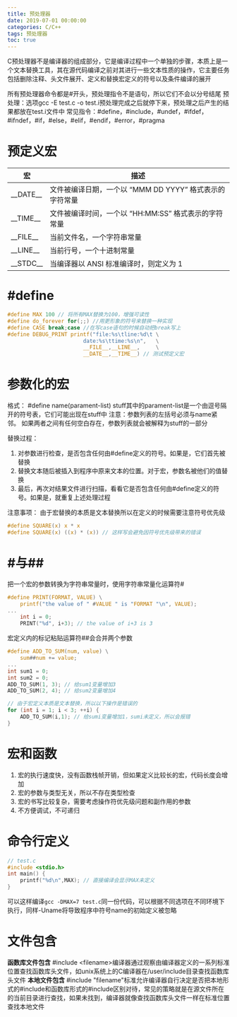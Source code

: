```yaml
---
title: 预处理器
date: 2019-07-01 00:00:00
categories: C/C++
tags: 预处理器
toc: true
---
```


C预处理器不是编译器的组成部分，它是编译过程中一个单独的步骤，本质上是一个文本替换工具，其在源代码编译之前对其进行一些文本性质的操作，它主要任务包括删除注释、头文件展开、定义和替换宏定义的符号以及条件编译的展开

所有预处理器命令都是#开头，预处理指令不是语句，所以它们不会以分号结尾
预处理：选项gcc -E test.c -o test.i预处理完成之后就停下来，预处理之后产生的结果都放在test.i文件中
常见指令：#define，#include，#undef，#ifdef，#ifndef，#if，#else，#elif，#endif，#error，#pragma

# 预定义宏

| 宏       | 描述                                                    |
| -------- | ------------------------------------------------------- |
| \_\_DATE\_\_ | 文件被编译日期，一个以 “MMM DD YYYY” 格式表示的字符常量 |
| \_\_TIME\_\_ | 文件被编译时间，一个以 “HH:MM:SS” 格式表示的字符常量    |
| \_\_FILE\_\_ | 当前文件名，一个字符串常量                              |
| \_\_LINE\_\_ | 当前行号，一个十进制常量                                |
| \_\_STDC\_\_ | 当编译器以 ANSI 标准编译时，则定义为 1                  |

# #define

```c
#define MAX 100 // 将所有MAX替换为100，增强可读性
#define do_forever for(;;) //用更形象的符号来替换一种实现
#define CASE break;case //在写case语句的时候自动把break写上
#define DEBUG_PRINT printf("file:%s\tline:%d\t \
                        date:%s\ttime:%s\n",   \
                        __FILE__,__LINE__,     \
                        __DATE__,__TIME__) // 测试预定义宏
```

# 参数化的宏

格式：
\#define name(parament-list) stuff其中的parament-list是一个由逗号隔开的符号表，它们可能出现在stuff中
注意：参数列表的左括号必须与name紧邻。 如果两者之间有任何空白存在，参数列表就会被解释为stuff的一部分

替换过程：

1. 对参数进行检查，是否包含任何由#define定义的符号。如果是，它们首先被替换
2. 替换文本随后被插入到程序中原来文本的位置。对于宏，参数名被他们的值替换
3. 最后，再次对结果文件进行扫描，看看它是否包含任何由#define定义的符号。如果是，就重复上述处理过程

注意事项：
由于宏替换的本质是文本替换所以在定义的时候需要注意符号优先级

```c
#define SQUARE(x) x * x
#define SQUARE(x) ((x) * (x)) // 这样写会避免因符号优先级带来的错误
```

# #与##

把一个宏的参数转换为字符串常量时，使用字符串常量化运算符#

```c
#define PRINT(FORMAT, VALUE) \
    printf("the value of " #VALUE " is "FORMAT "\n", VALUE);
...
    int i = 0;
    PRINT("%d", i+3); // the value of i+3 is 3
```

宏定义内的标记粘贴运算符##会合并两个参数

```c
#define ADD_TO_SUM(num, value) \
    sum##num += value;
...
int sum1 = 0;
int sum2 = 0;
ADD_TO_SUM(1, 3); // 给sum1变量增加3
ADD_TO_SUM(2, 4); // 给sum2变量增加4

// 由于宏定义本质是文本替换，所以以下操作是错误的
for (int i = 1; i < 3; ++i) {
    ADD_TO_SUM(i,1); // 给sumi变量增加1，sumi未定义，所以会报错
}
```

# 宏和函数

1. 宏的执行速度快，没有函数栈帧开销，但如果定义比较长的宏，代码长度会增加
2. 宏的参数与类型无关，所以不存在类型检查
3. 宏的书写比较复杂，需要考虑操作符优先级问题和副作用的参数
4. 不方便调试，不可递归

# 命令行定义

```c
// test.c
#include <stdio.h>
int main() {
    printf("%d\n",MAX); // 直接编译会显示MAX未定义
}
```

可以这样编译`gcc -DMAX=7 test.c`同一份代码，可以根据不同选项在不同环境下执行，同样-Uname将导致程序中符号name的初始定义被忽略

# 文件包含

**函数库文件包含**
#include \<filename\>编译器通过观察由编译器定义的一系列标准位置查找函数库头文件，如unix系统上的C编译器在/user/include目录查找函数库头文件
**本地文件包含**
#include "filename"标准允许编译器自行决定是否把本地形式的#include和函数库形式的#include区别对待，常见的策略就是在源文件所在的当前目录进行查找，如果未找到，编译器就像查找函数库头文件一样在标准位置查找本地文件